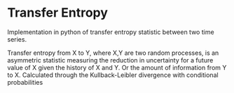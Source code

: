 # Transfer Entropy

Implementation in python of transfer entropy statistic between two time series.  

Transfer entropy from X to Y, where X,Y are two random processes, is an asymmetric statistic measuring the reduction in uncertainty for a future value of X given the history of X and Y. Or the amount of information from Y to X. Calculated through the Kullback-Leibler divergence with conditional probabilities
